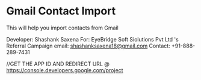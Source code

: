 # Gmail Contact Import
This will help you import contacts from Gmail


Developer: Shashank Saxena
For: EyeBridge Soft Siolutions Pvt Ltd 's Referral Campaign
email:  shashanksaxena18@gmail.com
Contact: +91-888-289-7431


//GET THE APP ID AND REDIRECT URL @ https://console.developers.google.com/project

